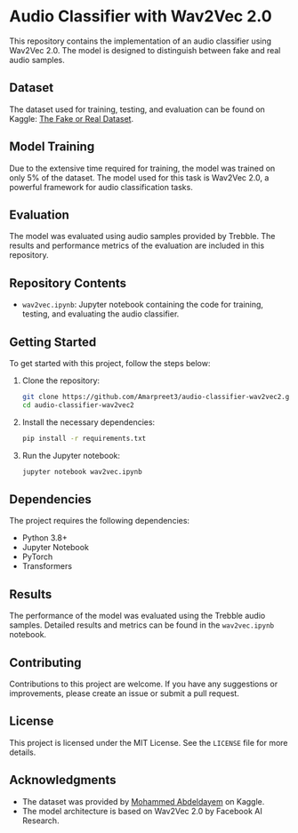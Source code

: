 # Audio Classifier with Wav2Vec 2.0

This repository contains the implementation of an audio classifier using Wav2Vec 2.0. The model is designed to distinguish between fake and real audio samples.

## Dataset

The dataset used for training, testing, and evaluation can be found on Kaggle: [The Fake or Real Dataset](https://www.kaggle.com/datasets/mohammedabdeldayem/the-fake-or-real-dataset).

## Model Training

Due to the extensive time required for training, the model was trained on only 5% of the dataset. The model used for this task is Wav2Vec 2.0, a powerful framework for audio classification tasks.

## Evaluation

The model was evaluated using audio samples provided by Trebble. The results and performance metrics of the evaluation are included in this repository.

## Repository Contents

- `wav2vec.ipynb`: Jupyter notebook containing the code for training, testing, and evaluating the audio classifier.

## Getting Started

To get started with this project, follow the steps below:

1. Clone the repository:
    ```bash
    git clone https://github.com/Amarpreet3/audio-classifier-wav2vec2.git
    cd audio-classifier-wav2vec2
    ```

2. Install the necessary dependencies:
    ```bash
    pip install -r requirements.txt
    ```

3. Run the Jupyter notebook:
    ```bash
    jupyter notebook wav2vec.ipynb
    ```

## Dependencies

The project requires the following dependencies:

- Python 3.8+
- Jupyter Notebook
- PyTorch
- Transformers

## Results

The performance of the model was evaluated using the Trebble audio samples. Detailed results and metrics can be found in the `wav2vec.ipynb` notebook.

## Contributing

Contributions to this project are welcome. If you have any suggestions or improvements, please create an issue or submit a pull request.

## License

This project is licensed under the MIT License. See the `LICENSE` file for more details.

## Acknowledgments

- The dataset was provided by [Mohammed Abdeldayem](https://www.kaggle.com/mohammedabdeldayem) on Kaggle.
- The model architecture is based on Wav2Vec 2.0 by Facebook AI Research.

